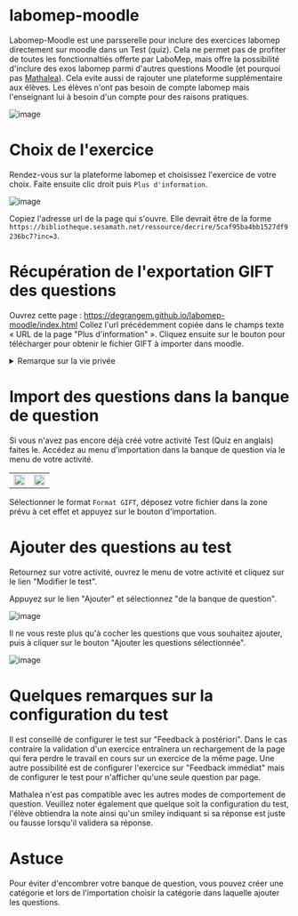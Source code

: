 # labomep-moodle
 
Labomep-Moodle est une parsserelle pour inclure des exercices labomep directement sur moodle dans un Test (quiz).
Cela ne permet pas de profiter de toutes les fonctionnaltiés offerte par LaboMep, mais offre la possibilité d'inclure des exos labomep parmi d'autres questions Moodle (et pourquoi pas [Mathalea](https://coopmaths.fr/mathalea.html?v=moodle&z=1)). Cela evite aussi de rajouter une plateforme supplémentaire aux élèves.
Les élèves n'ont pas besoin de compte labomep mais l'enseignant lui à besoin d'un compte pour des raisons pratiques.

![image](https://user-images.githubusercontent.com/53106394/176482767-e8a2debd-9f5e-470a-9ef0-eacded540fe0.png)

# Choix de l'exercice

Rendez-vous sur la plateforme labomep et choisissez l'exercice de votre choix. Faite ensuite clic droit puis `Plus d'information`.

![image](https://user-images.githubusercontent.com/53106394/176483383-5950e3d8-8ff7-4d18-b09d-81b6ba64d685.png)

Copiez l'adresse url de la page qui s'ouvre. Elle devrait être de la forme `https://bibliotheque.sesamath.net/ressource/decrire/5caf95ba4bb1527df9236bc7?inc=3`.

# Récupération de l'exportation GIFT des questions
Ouvrez cette page : https://degrangem.github.io/labomep-moodle/index.html
Collez l'url précédemment copiée dans le champs texte « URL de la page "Plus d'information" ».
Cliquez ensuite sur le bouton pour télécharger pour obtenir le fichier GIFT à importer dans moodle.

<details>
<summary>Remarque sur la vie privée</summary>
Une requête vers les serveurs de Github (Microsoft) sera effectuée à chaque chargement de la question.
Si vous souhaitez éviter cela, vous pouvez télécharger le fichier <a href="https://github.com/DegrangeM/labomep-moodle/raw/master/labomep-moodle.js">labomep-moodle.js</a> et l'héberger à l'emplacer de votre choix et modifier le champs associé sur la page de génération du GIFT. Cela demande cependant des compétences techniques.
</details>

# Import des questions dans la banque de question

Si vous n'avez pas encore déjà créé votre activité Test (Quiz en anglais) faites le.
Accédez au menu d'importation dans la banque de question via le menu de votre activité. 

<table><tr>
<td><img src="https://user-images.githubusercontent.com/53106394/155229742-27eaae9c-48e0-495a-84c5-7df740914796.png" width="100%" /></td>
<td><img src="https://user-images.githubusercontent.com/53106394/155229764-400df559-8af3-4ebf-adae-22d9fb4f3585.png" width="100%" /></td>
</tr></table>

Sélectionner le format  `Format GIFT`, déposez votre fichier dans la zone prévu à cet effet et appuyez sur le bouton d'importation.

# Ajouter des questions au test

Retournez sur votre activité, ouvrez le menu de votre activité et cliquez sur le lien "Modifier le test".

Appuyez sur le lien "Ajouter" et sélectionnez "de la banque de question".

![image](https://user-images.githubusercontent.com/53106394/155230688-fe9fabf4-00d8-4ea8-b8bb-053b50db99a4.png)

Il ne vous reste plus qu'à cocher les questions que vous souhaitez ajouter, puis à cliquer sur le bouton "Ajouter les questions sélectionnée".

![image](https://user-images.githubusercontent.com/53106394/155233063-d9bdf5a1-39dd-4b68-bf3a-6e4546f5ab7b.png)

# Quelques remarques sur la configuration du test

Il est conseillé de configurer le test sur "Feedback à postériori". Dans le cas contraire la validation d'un exercice entraînera un rechargement de la page qui fera perdre le travail en cours sur un exercice de la même page. Une autre possibilité est de configurer l'exercice sur "Feedback immédiat" mais de configurer le test pour n'afficher qu'une seule question par page.

Mathalea n'est pas compatible avec les autres modes de comportement de question. Veuillez noter également que quelque soit la configuration du test, l'élève obtiendra la note ainsi qu'un smiley indiquant si sa réponse est juste ou fausse lorsqu'il validera sa réponse.

# Astuce

Pour éviter d'encombrer votre banque de question, vous pouvez créer une catégorie et lors de l'importation choisir la catégorie dans laquelle ajouter les questions.


